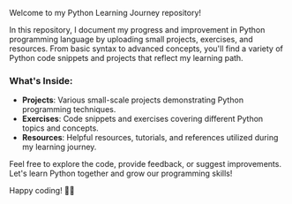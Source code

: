 Welcome to my Python Learning Journey repository!

In this repository, I document my progress and improvement in Python programming language by uploading small projects, exercises, and resources. From basic syntax to advanced concepts, you'll find a variety of Python code snippets and projects that reflect my learning path.

### What's Inside:

-   **Projects**: Various small-scale projects demonstrating Python programming techniques.
-   **Exercises**: Code snippets and exercises covering different Python topics and concepts.
-   **Resources**: Helpful resources, tutorials, and references utilized during my learning journey.

Feel free to explore the code, provide feedback, or suggest improvements. Let's learn Python together and grow our programming skills!

Happy coding! 🐍✨
